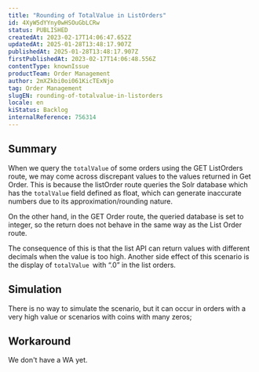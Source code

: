 ```yaml
---
title: "Rounding of TotalValue in ListOrders"
id: 4XyW5dYYny0wHSOuGbLCRw
status: PUBLISHED
createdAt: 2023-02-17T14:06:47.652Z
updatedAt: 2025-01-28T13:48:17.907Z
publishedAt: 2025-01-28T13:48:17.907Z
firstPublishedAt: 2023-02-17T14:06:48.556Z
contentType: knownIssue
productTeam: Order Management
author: 2mXZkbi0oi061KicTExNjo
tag: Order Management
slugEN: rounding-of-totalvalue-in-listorders
locale: en
kiStatus: Backlog
internalReference: 756314
---
```


## Summary


When we query the `totalValue` of some orders using the GET ListOrders route, we may come across discrepant values to the values returned in Get Order. This is because the listOrder route queries the Solr database which has the `totalValue` field defined as float, which can generate inaccurate numbers due to its approximation/rounding nature.

On the other hand, in the GET Order route, the queried database is set to integer, so the return does not behave in the same way as the List Order route.

The consequence of this is that the list API can return values with different decimals when the value is too high.
Another side effect of this scenario is the display of `totalValue `with “.0” in the list orders.


##

## Simulation


There is no way to simulate the scenario, but it can occur in orders with a very high value or scenarios with coins with many zeros;


##

## Workaround


We don't have a WA yet.





